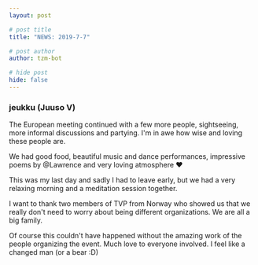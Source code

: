 ```yaml
---
layout: post

# post title
title: "NEWS: 2019-7-7"

# post author
author: tzm-bot

# hide post
hide: false
---
```


### jeukku (Juuso V)

The European meeting continued with a few more people, sightseeing, more informal discussions and partying. I'm in awe how wise and loving these people are.  
  
We had good food, beautiful music and dance performances, impressive poems by @Lawrence  and very loving atmosphere ❤  
  
This was my last day and sadly I had to leave early, but we had a very relaxing morning and a meditation session together.   
  
I want to thank two members of TVP from Norway who showed us that we really don't need to worry about being different organizations. We are all a big family.  
  
Of course this couldn't have happened without the amazing work of the people organizing the event. Much love to everyone involved. I feel like a changed man (or a bear :D)  


